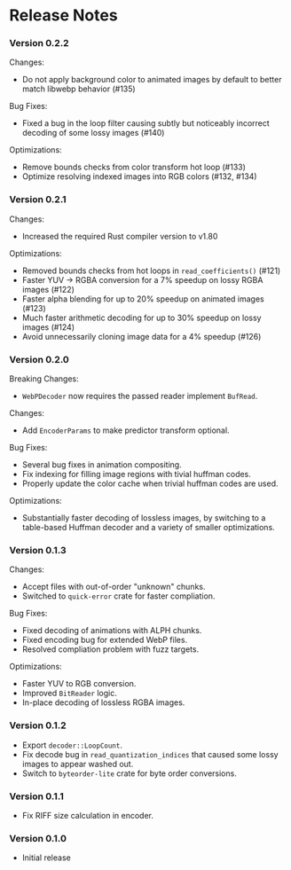 # Release Notes

### Version 0.2.2

Changes:
 - Do not apply background color to animated images by default to better match libwebp behavior (#135)

Bug Fixes:
 - Fixed a bug in the loop filter causing subtly but noticeably incorrect decoding of some lossy images (#140)

Optimizations:
 - Remove bounds checks from color transform hot loop (#133)
 - Optimize resolving indexed images into RGB colors (#132, #134)

### Version 0.2.1

Changes:
 - Increased the required Rust compiler version to v1.80

Optimizations:
 - Removed bounds checks from hot loops in `read_coefficients()` (#121)
 - Faster YUV -> RGBA conversion for a 7% speedup on lossy RGBA images (#122)
 - Faster alpha blending for up to 20% speedup on animated images (#123)
 - Much faster arithmetic decoding for up to 30% speedup on lossy images (#124)
 - Avoid unnecessarily cloning image data for a 4% speedup (#126)

### Version 0.2.0

Breaking Changes:
- `WebPDecoder` now requires the passed reader implement `BufRead`.

Changes:
- Add `EncoderParams` to make predictor transform optional.

Bug Fixes:
- Several bug fixes in animation compositing.
- Fix indexing for filling image regions with tivial huffman codes.
- Properly update the color cache when trivial huffman codes are used.

Optimizations:
- Substantially faster decoding of lossless images, by switching to a
  table-based Huffman decoder and a variety of smaller optimizations.

### Version 0.1.3

Changes:
- Accept files with out-of-order "unknown" chunks.
- Switched to `quick-error` crate for faster compliation.

Bug Fixes:
- Fixed decoding of animations with ALPH chunks.
- Fixed encoding bug for extended WebP files.
- Resolved compliation problem with fuzz targets.

Optimizations:
- Faster YUV to RGB conversion.
- Improved `BitReader` logic.
- In-place decoding of lossless RGBA images.

### Version 0.1.2

- Export `decoder::LoopCount`.
- Fix decode bug in `read_quantization_indices` that caused some lossy images to
  appear washed out.
- Switch to `byteorder-lite` crate for byte order conversions.

### Version 0.1.1

- Fix RIFF size calculation in encoder.

### Version 0.1.0

- Initial release
